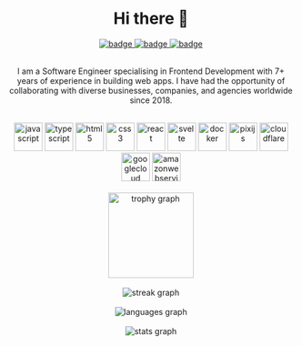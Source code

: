 <h1 align="center">Hi there 👋</h1>

<div align=center>
  <a href="https://www.linkedin.com/in/rabiibouhestine/">
    <img src="https://img.shields.io/badge/Linkedin-rabiibouhestine-blue" alt="badge" />
  </a>
  <a href="mailto:rabiibouhestine@gmail.com">
    <img src="https://img.shields.io/badge/Email-rabiibouhestine@gmail.com-red" alt="badge" />
  </a>
  <a href="https://rabiibouhestine.com/">
    <img src="https://img.shields.io/badge/Website-rabiibouhestine.com-purple" alt="badge" />
  </a>
</div>

<br>

<p align="center"> 
I am a Software Engineer specialising in Frontend Development with 7+ years of experience in building web apps. I have had the opportunity of collaborating with diverse businesses, companies, and agencies worldwide since 2018.
</p>

<br>

<div align=center>
<img src="https://cdn.jsdelivr.net/gh/devicons/devicon@latest/icons/javascript/javascript-original.svg" height="50" width="50" alt="javascript" />
<img src="https://cdn.jsdelivr.net/gh/devicons/devicon@latest/icons/typescript/typescript-original.svg" height="50" width="50" alt="typescript" />
<img src="https://cdn.jsdelivr.net/gh/devicons/devicon@latest/icons/html5/html5-original.svg" height="50" width="50" alt="html5" />
<img src="https://cdn.jsdelivr.net/gh/devicons/devicon@latest/icons/css3/css3-original.svg" height="50" width="50" alt="css3" />
<img src="https://cdn.jsdelivr.net/gh/devicons/devicon@latest/icons/react/react-original.svg" height="50" width="50" alt="react" />
<img src="https://cdn.jsdelivr.net/gh/devicons/devicon@latest/icons/svelte/svelte-original.svg" height="50" width="50" alt="svelte" />
<img src="https://cdn.jsdelivr.net/gh/devicons/devicon@latest/icons/docker/docker-original.svg" height="50" width="50" alt="docker" />
<img src="https://cdn.jsdelivr.net/gh/devicons/devicon@latest/icons/pixijs/pixijs-original.svg" height="50" width="50" alt="pixijs" />
<img src="https://cdn.jsdelivr.net/gh/devicons/devicon@latest/icons/cloudflare/cloudflare-original.svg" height="50" width="50" alt="cloudflare" />
<img src="https://cdn.jsdelivr.net/gh/devicons/devicon@latest/icons/googlecloud/googlecloud-original.svg" height="50" width="50" alt="googlecloud" />
<img src="https://cdn.jsdelivr.net/gh/devicons/devicon@latest/icons/amazonwebservices/amazonwebservices-original-wordmark.svg" height="50" width="50" alt="amazonwebservices" />
</div>

<br>

<div align="center">
  <img src="https://github-profile-trophy.vercel.app?username=rabiibouhestine&theme=dracula&title=Commits%2CReviews%2CExperience%2CIssues%2CPullRequest%2CStars%2CRepositories%2CFollowers&rank=SECRET%2CSSS%2CSS%2CS%2CAAA%2CAA%2CA&column=5&row=1&margin-w=16&margin-h=8&no-bg=false&no-frame=false" height="150" alt="trophy graph"/>
</div>

<br>

<div align="center">
  <img src="https://streak-stats.demolab.com?user=rabiibouhestine&theme=dracula&hide_border=false&border_radius=4.5&short_numbers=true&mode=daily&exclude_days=&disable_animations=false&card_width=700&card_height=195&hide_total_contributions=false&hide_current_streak=false&hide_longest_streak=false" alt="streak graph"  />
</div>

<br>

<div align="center">
  <img src="https://github-readme-stats.vercel.app/api/top-langs?username=rabiibouhestine&theme=dracula&custom_title=Most+Used+Languages&layout=normal&stats_format=percentages&langs_count=3&card_width=700&border_radius=4.5&hide_title=false&disable_animations=false&hide_progress=false&hide_border=false" alt="languages graph"/>
</div>

<br>

<div align="center">
  <img src="https://github-readme-stats.vercel.app/api?username=rabiibouhestine&theme=dracula&rank_icon=github&number_format=short&show=&custom_title=Github+Stats&border_radius=4.5&card_width=700&hide_border=false&hide_title=false&hide_rank=false&show_icons=true&include_all_commits=true&disable_animations=false" alt="stats graph"  />
</div>
